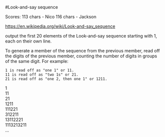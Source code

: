 #Look-and-say sequence

Scores:
113 chars - Nico
116 chars - Jackson

https://en.wikipedia.org/wiki/Look-and-say_sequence

output the first 20 elements of the Look-and-say sequence starting with 1, each on their own line.

To generate a member of the sequence from the previous member, read off the digits of the previous member, counting the number of digits in groups of the same digit. For example:

    1 is read off as "one 1" or 11.
    11 is read off as "two 1s" or 21.
    21 is read off as "one 2, then one 1" or 1211.

1  
11  
21  
1211  
111221  
312211  
13112221  
1113213211  
...  